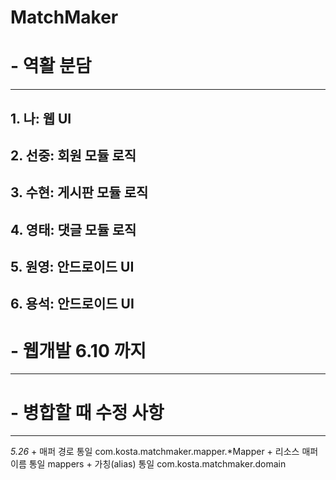# MatchMaker

# - 역활 분담
---
## 1. 나: 웹 UI
## 2. 선중: 회원 모듈 로직
## 3. 수현: 게시판 모듈 로직
## 4. 영태: 댓글 모듈 로직
## 5. 원영: 안드로이드 UI
## 6. 용석: 안드로이드 UI


# - 웹개발 6.10 까지
---

# - 병합할 때 수정 사항
--- 
*5.26*
	+ 매퍼 경로 통일
	com.kosta.matchmaker.mapper.*Mapper
	+ 리소스 매퍼 이름 통일
	mappers
	+ 가칭(alias) 통일
	com.kosta.matchmaker.domain

	
	